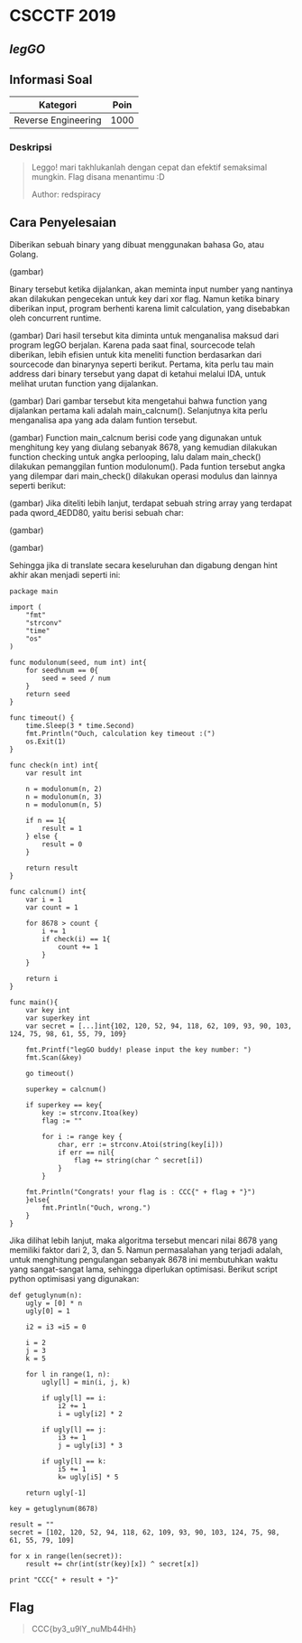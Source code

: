 # CSCCTF 2019
## _legGO_

## Informasi Soal
| Kategori | Poin |
| -------- | ---- |
| Reverse Engineering | 1000 |
### Deskripsi
> Leggo! mari takhlukanlah dengan cepat dan efektif semaksimal mungkin. Flag disana menantimu :D
>
> Author: redspiracy

## Cara Penyelesaian
Diberikan sebuah binary yang dibuat menggunakan bahasa Go, atau Golang.

(gambar)

Binary tersebut ketika dijalankan, akan meminta input number yang nantinya akan dilakukan pengecekan untuk key dari xor flag.
Namun ketika binary diberikan input, program berhenti karena limit calculation, yang disebabkan oleh concurrent runtime.

(gambar)
Dari hasil tersebut kita diminta untuk menganalisa maksud dari program legGO berjalan. Karena pada saat final, sourcecode telah diberikan, lebih efisien untuk kita meneliti function berdasarkan dari sourcecode dan binarynya seperti berikut.
Pertama, kita perlu tau main address dari binary tersebut yang dapat di ketahui melalui IDA, untuk melihat urutan function yang dijalankan.

(gambar)
Dari gambar tersebut kita mengetahui bahwa function yang dijalankan pertama kali adalah main_calcnum(). Selanjutnya kita perlu menganalisa apa yang ada dalam funtion tersebut.

(gambar)
Function main_calcnum berisi code yang digunakan untuk menghitung key yang diulang sebanyak 8678, yang kemudian dilakukan function checking untuk angka perlooping, lalu dalam main_check() dilakukan pemanggilan funtion modulonum(). Pada funtion tersebut angka yang dilempar dari main_check() dilakukan operasi modulus dan lainnya seperti berikut:

(gambar)
Jika diteliti lebih lanjut, terdapat sebuah string array yang terdapat pada qword_4EDD80, yaitu berisi sebuah char:

(gambar)

(gambar)

Sehingga jika di translate secara keseluruhan dan digabung dengan hint akhir akan menjadi seperti ini:
```
package main

import (
	"fmt"
	"strconv"
	"time"
	"os"
)

func modulonum(seed, num int) int{
	for seed%num == 0{
		seed = seed / num
	}
	return seed
}

func timeout() {
	time.Sleep(3 * time.Second)
	fmt.Println("Ouch, calculation key timeout :(")
	os.Exit(1)
}

func check(n int) int{
	var result int

	n = modulonum(n, 2)
	n = modulonum(n, 3)
	n = modulonum(n, 5)

	if n == 1{
		result = 1
	} else {
		result = 0
	}

	return result
}

func calcnum() int{
	var i = 1
	var count = 1
	
    for 8678 > count {
        i += 1
        if check(i) == 1{
			count += 1
		}
	}

    return i 
}

func main(){
	var key int
	var superkey int
	var secret = [...]int{102, 120, 52, 94, 118, 62, 109, 93, 90, 103, 124, 75, 98, 61, 55, 79, 109}
	
	fmt.Printf("legGO buddy! please input the key number: ")
	fmt.Scan(&key)

	go timeout()

	superkey = calcnum()

	if superkey == key{
		key := strconv.Itoa(key)	
		flag := ""

		for i := range key {
			char, err := strconv.Atoi(string(key[i]))
			if err == nil{
				flag += string(char ^ secret[i])
			} 
		}

	fmt.Println("Congrats! your flag is : CCC{" + flag + "}")
	}else{
		fmt.Println("Ouch, wrong.")
	}
}
```

Jika dilihat lebih lanjut, maka algoritma tersebut mencari nilai 8678 yang memiliki faktor dari 2, 3, dan 5. Namun permasalahan yang terjadi adalah, untuk menghitung pengulangan sebanyak 8678 ini membutuhkan waktu yang sangat-sangat lama, sehingga diperlukan optimisasi.
Berikut script python optimisasi yang digunakan:
```
def getuglynum(n): 
    ugly = [0] * n
    ugly[0] = 1
  
    i2 = i3 =i5 = 0
  
    i = 2
    j = 3
    k = 5
  
    for l in range(1, n): 
        ugly[l] = min(i, j, k) 
  
        if ugly[l] == i: 
            i2 += 1
            i = ugly[i2] * 2
  
        if ugly[l] == j: 
            i3 += 1
            j = ugly[i3] * 3
  
        if ugly[l] == k:  
            i5 += 1
            k= ugly[i5] * 5
  
    return ugly[-1] 

key = getuglynum(8678)

result = ""
secret = [102, 120, 52, 94, 118, 62, 109, 93, 90, 103, 124, 75, 98, 61, 55, 79, 109]

for x in range(len(secret)):
    result += chr(int(str(key)[x]) ^ secret[x])
    
print "CCC{" + result + "}"
```

## Flag
> CCC{by3_u9lY_nuMb44Hh}

